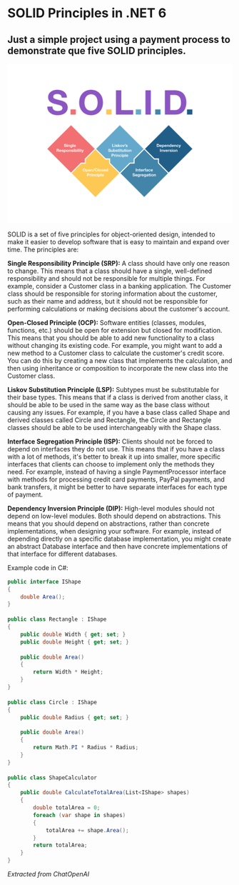 # SOLID Principles in .NET 6

## **Just a simple project using a payment process to demonstrate que five SOLID principles.**

![SOLID Principles ](solid.png)

SOLID is a set of five principles for object-oriented design, intended to make it easier to develop software that is easy to maintain and expand over time. The principles are:

**Single Responsibility Principle (SRP):** A class should have only one reason to change. This means that a class should have a single, well-defined responsibility and should not be responsible for multiple things. For example, consider a Customer class in a banking application. The Customer class should be responsible for storing information about the customer, such as their name and address, but it should not be responsible for performing calculations or making decisions about the customer's account.

**Open-Closed Principle (OCP):** Software entities (classes, modules, functions, etc.) should be open for extension but closed for modification. This means that you should be able to add new functionality to a class without changing its existing code. For example, you might want to add a new method to a Customer class to calculate the customer's credit score. You can do this by creating a new class that implements the calculation, and then using inheritance or composition to incorporate the new class into the Customer class.

**Liskov Substitution Principle (LSP):** Subtypes must be substitutable for their base types. This means that if a class is derived from another class, it should be able to be used in the same way as the base class without causing any issues. For example, if you have a base class called Shape and derived classes called Circle and Rectangle, the Circle and Rectangle classes should be able to be used interchangeably with the Shape class.

**Interface Segregation Principle (ISP):** Clients should not be forced to depend on interfaces they do not use. This means that if you have a class with a lot of methods, it's better to break it up into smaller, more specific interfaces that clients can choose to implement only the methods they need. For example, instead of having a single PaymentProcessor interface with methods for processing credit card payments, PayPal payments, and bank transfers, it might be better to have separate interfaces for each type of payment.

**Dependency Inversion Principle (DIP):** High-level modules should not depend on low-level modules. Both should depend on abstractions. This means that you should depend on abstractions, rather than concrete implementations, when designing your software. For example, instead of depending directly on a specific database implementation, you might create an abstract Database interface and then have concrete implementations of that interface for different databases.

Example code in C#:
```csharp
public interface IShape
{
    double Area();
}

public class Rectangle : IShape
{
    public double Width { get; set; }
    public double Height { get; set; }

    public double Area()
    {
        return Width * Height;
    }
}

public class Circle : IShape
{
    public double Radius { get; set; }

    public double Area()
    {
        return Math.PI * Radius * Radius;
    }
}

public class ShapeCalculator
{
    public double CalculateTotalArea(List<IShape> shapes)
    {
        double totalArea = 0;
        foreach (var shape in shapes)
        {
            totalArea += shape.Area();
        }
        return totalArea;
    }
}
```



*Extracted from ChatOpenAI*
